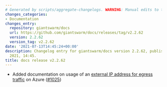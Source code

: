 ```yaml
---
# Generated by scripts/aggregate-changelogs. WARNING: Manual edits to this files will be overwritten.
changes_categories:
- Documentation
changes_entry:
  repository: giantswarm/docs
  url: https://github.com/giantswarm/docs/releases/tag/v2.2.62
  version: 2.2.62
  version_tag: v2.2.62
date: '2021-07-13T14:45:24+00:00'
description: Changelog entry for giantswarm/docs version 2.2.62, published on 13 July
  2021, 14:45.
title: docs release v2.2.62
---
```


- Added documentation on usage of an [external IP address for egress traffic](https://docs.giantswarm.io/advanced/egress-ip-address-azure/) on Azure ([#1025](https://github.com/giantswarm/docs/pull/1025))
